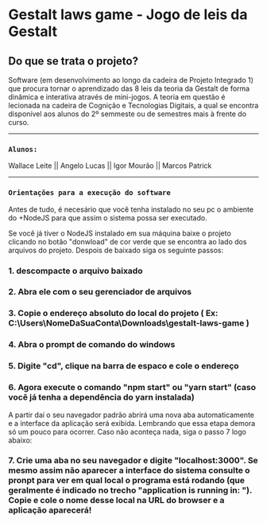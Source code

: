 # Gestalt laws game - Jogo de leis da Gestalt

## Do que se trata o projeto?

Software (em desenvolvimento ao longo da cadeira de Projeto Integrado 1) que procura tornar o aprendizado das 8 leis da teoria da Gestalt de forma dinâmica e interativa através de mini-jogos. A teoria em questão é lecionada na cadeira de Cognição e Tecnologias Digitais, a qual se encontra disponível aos alunos do 2º semmeste ou de semestres mais à frente do curso.

<Hr />

### `Alunos:`

Wallace Leite  ||  Angelo Lucas  ||  Igor Mourão  ||  Marcos Patrick 

<Hr />

### `Orientações para a execução do software`

Antes de tudo,  é necesário que você tenha instalado no seu pc o ambiente do +NodeJS para que assim o sistema possa ser executado.


Se você já tiver o NodeJS instalado em sua máquina baixe o projeto clicando no botão "donwload" de cor verde que se encontra ao lado dos arquivos do projeto.
Despois de baixado siga os seguinte passos:

### 1. descompacte o arquivo baixado
### 2. Abra ele com o seu gerenciador de arquivos
### 3. Copie o endereço absoluto do local do projeto ( Ex: C:\Users\NomeDaSuaConta\Downloads\gestalt-laws-game )
### 4. Abra o prompt de comando do windows
### 5. Digite "cd", clique na barra de espaco e cole o endereço
### 6. Agora execute o comando "npm start" ou "yarn start" (caso você já tenha a dependência do yarn instalada)

A partir daí o seu navegador padrão abrirá uma nova aba automaticamente e a interface da aplicação será exibida. Lembrando que essa etapa demora só um pouco para ocorrer.
Caso não aconteça nada, siga o passo 7 logo abaixo:

### 7. Crie uma aba no seu navegador e digite "localhost:3000". Se mesmo assim não aparecer a interface do sistema consulte o pronpt para ver em qual local o programa está rodando (que geralmente é indicado no trecho "application is running in: "). Copie e cole o nome desse local na URL do browser e a aplicação aparecerá!
